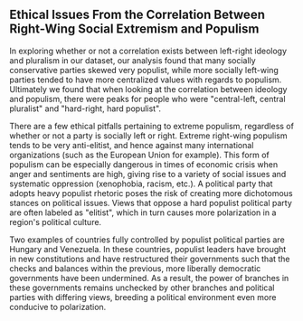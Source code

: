 ## Ethical Issues From the Correlation Between Right-Wing Social Extremism and Populism

In exploring whether or not a correlation exists between left-right ideology and pluralism in our dataset, our analysis found that many socially conservative parties skewed very populist, while more socially left-wing parties tended to have more centralized values with regards to populism. Ultimately we found that when looking at the correlation between ideology and populism, there were peaks for people who were "central-left, central pluralist" and "hard-right, hard populist".

There are a few ethical pitfalls pertaining to extreme populism, regardless of whether or not a party is socially left or right. Extreme right-wing populism tends to be very anti-elitist, and hence against many international organizations (such as the European Union for example). This form of populism can be especially dangerous in times of economic crisis when anger and sentiments are high, giving rise to a variety of social issues and systematic oppression (xenophobia, racism, etc.). A political party that adopts heavy populist rhetoric poses the risk of creating more dichotomous stances on political issues. Views that oppose a hard populist political party are often labeled as "elitist", which in turn causes more polarization in a region's political culture.

Two examples of countries fully controlled by populist political parties are Hungary and Venezuela. In these countries, populist leaders have brought in new constitutions and have restructured their governments such that the checks and balances within the previous, more liberally democratic governments have been undermined. As a result, the power of branches in these governments remains unchecked by other branches and political parties with differing views, breeding a political environment even more conducive to polarization.
